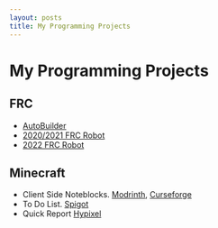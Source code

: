 ```yaml
---
layout: posts
title: My Programming Projects
---
```

# My Programming Projects
## FRC
- [AutoBuilder](https://github.com/FRC3476/AutoBuilder)
- [2020/2021 FRC Robot](https://github.com/FRC3476/FRC-2020)
- [2022 FRC Robot](https://github.com/FRC3476/FRC-2022)

## Minecraft
- Client Side Noteblocks. [Modrinth](https://modrinth.com/mod/clientsidenoteblocks), [Curseforge](https://www.curseforge.com/minecraft/mc-mods/client-side-noteblocks)
- To Do List. [Spigot](https://www.spigotmc.org/resources/to-do-list.94596/)
- Quick Report [Hypixel](https://hypixel.net/threads/forge-1-8-9-quickreport-a-mod-for-quickly-reporting-cheaters-on-hypixel.3428305/)
